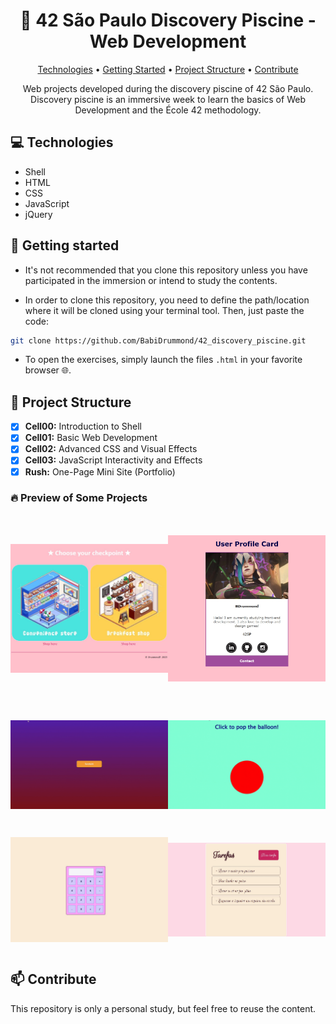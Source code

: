 <h1 align="center" style="font-weight: bold;">🌌 42 São Paulo Discovery Piscine - Web Development</h1>

<p align="center">
 <a href="#technologies">Technologies</a> • 
 <a href="#started">Getting Started</a> •   
 <a href="#struct">Project Structure</a> •
 <a href="#contribute">Contribute</a>
</p>

<p align="center">
    Web projects developed during the discovery piscine of 42 São Paulo. Discovery piscine is an immersive week to learn the basics of Web Development and the École 42 methodology.
</p>

<h2 id="technologies">💻 Technologies</h2>

- Shell
- HTML
- CSS
- JavaScript
- jQuery

<h2 id="started">🚀 Getting started</h2>

- It's not recommended that you clone this repository unless you have participated in the immersion or intend to study the contents.

- In order to clone this repository, you need to define the path/location where it will be cloned using your terminal tool. Then, just paste the code:

```bash
git clone https://github.com/BabiDrummond/42_discovery_piscine.git
```

- To open the exercises, simply launch the files `.html` in your favorite browser 🌐.


<h2 id="struct">🧩 Project Structure</h2>

* [x] **Cell00:** Introduction to Shell
* [x] **Cell01:** Basic Web Development
* [x] **Cell02:** Advanced CSS and Visual Effects
* [x] **Cell03:** JavaScript Interactivity and Effects
* [x] **Rush:** One-Page Mini Site (Portfolio)

<h3>🔥 Preview of Some Projects</h3>

<div style="display: flex; justify-content: space-around; align-items: center;">
  <img src="img/cell01-ex04.jpg" width="50%" height="300px" style="object-fit: contain;"/>
  <img src="img/cell02-ex03.jpg" width="50%" height="300px" style="object-fit: contain;"/>
</div>

<div style="display: flex; justify-content: space-around; align-items: center;">
  <img src="img/cell02-ex01.gif" width="50%" height="200px" style="object-fit: contain;"/>
  <img src="img/cell03-ex01.gif" width="50%" height="200px" style="object-fit: contain;"/>
</div>

<div style="display: flex; justify-content: space-around; align-items: center;">
  <img src="img/cell03-ex02.jpg" width="50%" height="200px" style="object-fit: contain;"/>
  <img src="img/cell03-ex03.jpg" width="50%" height="200px" style="object-fit: contain;"/>
</div>

<h2 id="contribute">📫 Contribute</h2>

This repository is only a personal study, but feel free to reuse the content.